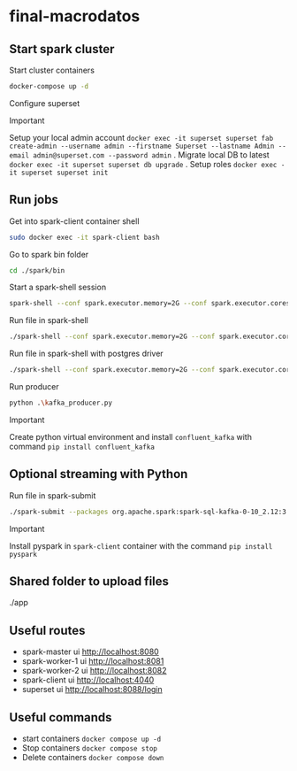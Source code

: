 # final-macrodatos

## Start spark cluster

Start cluster containers

```bash
docker-compose up -d
```

Configure superset

> [!IMPORTANT]
> Setup your local admin account `docker exec -it superset superset fab create-admin --username admin --firstname Superset --lastname Admin --email admin@superset.com --password admin` .
> Migrate local DB to latest `docker exec -it superset superset db upgrade` .
> Setup roles `docker exec -it superset superset init`

## Run jobs

Get into spark-client container shell

```bash
sudo docker exec -it spark-client bash
```

Go to spark bin folder

```bash
cd ./spark/bin
```

Start a spark-shell session

```bash
spark-shell --conf spark.executor.memory=2G --conf spark.executor.cores=1 --master spark://spark-master:7077 --packages org.apache.spark:spark-sql-kafka-0-10_2.12:3.0.1
```

Run file in spark-shell

```bash
./spark-shell --conf spark.executor.memory=2G --conf spark.executor.cores=1 --master spark://spark-master:7077 --packages org.apache.spark:spark-sql-kafka-0-10_2.12:3.0.1 -i ./app/streaming.scala
```

Run file in spark-shell with postgres driver

```bash
./spark-shell --conf spark.executor.memory=2G --conf spark.executor.cores=1 --master spark://spark-master:7077 --packages org.apache.spark:spark-sql-kafka-0-10_2.12:3.0.1 --driver-class-path ./app/jars/postgresql-42.7.3.jar --jars ./app/jars/postgresql-42.7.3.jar -i ./app/streaming_to_postgres.scala
```

Run producer

```bash
python .\kafka_producer.py
```

> [!IMPORTANT]
> Create python virtual environment and install `confluent_kafka` with command `pip install confluent_kafka`

## Optional streaming with Python

Run file in spark-submit

```bash
./spark-submit --packages org.apache.spark:spark-sql-kafka-0-10_2.12:3.0.1 ./app/streaming.py
```

> [!IMPORTANT]
> Install pyspark in `spark-client` container with the command `pip install pyspark`

## Shared folder to upload files

./app

## Useful routes

- spark-master ui <http://localhost:8080>
- spark-worker-1 ui <http://localhost:8081>
- spark-worker-2 ui <http://localhost:8082>
- spark-client ui <http://localhost:4040>
- superset ui <http://localhost:8088/login>

## Useful commands

- start containers `docker compose up -d`
- Stop containers `docker compose stop`
- Delete containers `docker compose down`
